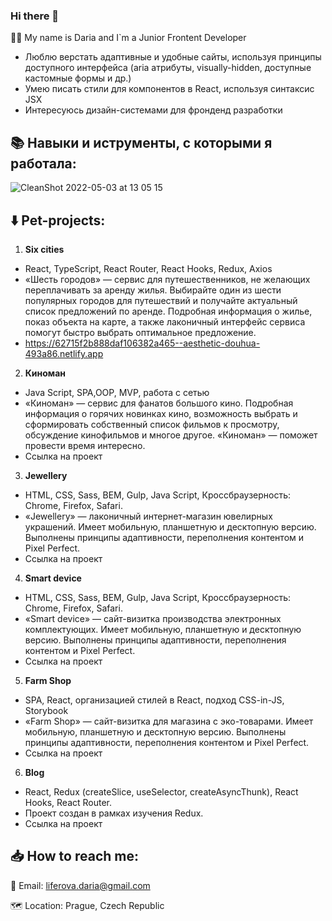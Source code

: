 <!--
**dliferova/dliferova** is a ✨ _special_ ✨ repository because its `README.md` (this file) appears on your GitHub profile.
-->

### Hi there 👋

:woman_technologist: My name is Daria and I`m a Junior Frontent Developer

+ Люблю верстать адаптивные и удобные сайты, используя принципы доступного интерфейса (aria атрибуты, visually-hidden, доступные кастомные формы и др.)
+ Умею писать стили для компонентов в React, используя синтаксис JSX 
+ Интересуюсь дизайн-системами для фронденд разработки

:books: Навыки и иструменты, с которыми я работала:
----

![CleanShot 2022-05-03 at 13 05 15](https://user-images.githubusercontent.com/53857604/166442502-1d412ca0-f962-42a1-a525-bc2f82af6826.png)

:arrow_down: Pet-projects:
----
1) __Six cities__
- React, TypeScript, React Router, React Hooks, Redux, Axios
- «Шесть городов» — сервис для путешественников, не желающих переплачивать за аренду жилья. Выбирайте один из шести популярных городов для путешествий и получайте актуальный список предложений по аренде. Подробная информация о жилье, показ объекта на карте, а также лаконичный интерфейс сервиса помогут быстро выбрать оптимальное предложение.
- https://62715f2b888daf106382a465--aesthetic-douhua-493a86.netlify.app

2) __Киноман__
- Java Script, SPA,OOP, MVP, работа с сетью
- «Киноман» — сервис для фанатов большого кино. Подробная информация о горячих новинках кино, возможность выбрать и сформировать собственный список фильмов к просмотру, обсуждение кинофильмов и многое другое. «Киноман» — поможет провести время интересно.
- Ссылка на проект

3) __Jewellery__
- HTML, CSS, Sass, BEM, Gulp, Java Script, Кроссбраузерность: Chrome, Firefox, Safari.
- «Jewellery» — лаконичный интернет-магазин ювелирных украшений. Имеет мобильную, планшетную и десктопную версию. Выполнены принципы адаптивности, переполнения контентом и Pixel Perfect.   
- Ссылка на проект

4) __Smart device__
- HTML, CSS, Sass, BEM, Gulp, Java Script, Кроссбраузерность: Chrome, Firefox, Safari.
- «Smart device» — сайт-визитка производства электронных комплектующих. Имеет мобильную, планшетную и десктопную версию. Выполнены принципы адаптивности, переполнения контентом и Pixel Perfect.   
- Ссылка на проект

5) __Farm Shop__
- SPA, React, организацией стилей в React, подход CSS-in-JS, Storybook
- «Farm Shop» — сайт-визитка для магазина с эко-товарами. Имеет мобильную, планшетную и десктопную версию. Выполнены принципы адаптивности, переполнения контентом и Pixel Perfect.  
- Ссылка на проект

6) __Blog__
- React, Redux (createSlice, useSelector, createAsyncThunk), React Hooks, React Router.
- Проект создан в рамках изучения Redux. 
- Ссылка на проект

:inbox_tray: How to reach me:
----
:email: Email: liferova.daria@gmail.com

:world_map: Location: Prague, Сzech Republic
